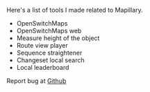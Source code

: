 Here's a list of tools I made related to Mapillary.
- OpenSwitchMaps
- OpenSwitchMaps web
- Measure height of the object
- Route view player
- Sequence straightener
- Changeset local search
- Local leaderboard

Report bug at [Github](https://github.com/tankaru)
